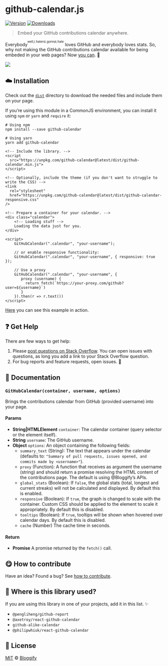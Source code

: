 github-calendar.js
==================

[![Version](https://img.shields.io/npm/v/github-calendar.svg)](https://www.npmjs.com/package/github-calendar) [![Downloads](https://img.shields.io/npm/dt/github-calendar.svg)](https://www.npmjs.com/package/github-calendar)

> Embed your GitHub contributions calendar anywhere.

Everybody<sup><sup>well,\ haters\ gonna\ hate</sup></sup> loves GitHub and everybody loves stats. So, why not making the GitHub contributions calendar available for being embeded in your web pages? Now [you can](https://bloggify.github.io/github-calendar/example). :tada:

[![](https://i.imgur.com/tJjRpuN.png)](https://bloggify.github.io/github-calendar/example)

:cloud: Installation
--------------------

Check out the [`dist`](/dist) directory to download the needed files and include them on your page.

If you’re using this module in a CommonJS environment, you can install it using `npm` or `yarn` and `require` it:

    # Using npm
    npm install --save github-calendar

    # Using yarn
    yarn add github-calendar

    <!-- Include the library. -->
    <script
      src="https://unpkg.com/github-calendar@latest/dist/github-calendar.min.js">
    </script>

    <!-- Optionally, include the theme (if you don't want to struggle to write the CSS) -->
    <link
      rel="stylesheet"
      href="https://unpkg.com/github-calendar@latest/dist/github-calendar-responsive.css"
    />

    <!-- Prepare a container for your calendar. -->
    <div class="calendar">
        <!-- Loading stuff -->
        Loading the data just for you.
    </div>

    <script>
        GitHubCalendar(".calendar", "your-username");

        // or enable responsive functionality:
        GitHubCalendar(".calendar", "your-username", { responsive: true });

        // Use a proxy
        GitHubCalendar(".calendar", "your-username", {
           proxy (username) {
             return fetch(`https://your-proxy.com/github?user=${username}`)
           }
        }).then(r => r.text())
    </script>

[Here](https://bloggify.github.io/github-calendar/example/) you can see this example in action.

:question: Get Help
-------------------

There are few ways to get help:

1.  Please [post questions on Stack Overflow](https://stackoverflow.com/questions/ask). You can open issues with questions, as long you add a link to your Stack Overflow question.
2.  For bug reports and feature requests, open issues. :bug:

:memo: Documentation
--------------------

### `GitHubCalendar(container, username, options)`

Brings the contributions calendar from GitHub (provided username) into your page.

#### Params

-   **String|HTMLElement** `container`: The calendar container (query selector or the element itself).
-   **String** `username`: The GitHub username.
-   **Object** `options`: An object containing the following fields:
    -   `summary_text` (String): The text that appears under the calendar (defaults to: `"Summary of pull requests, issues opened, and commits made by <username>"`).
    -   `proxy` (Function): A function that receives as argument the username (string) and should return a promise resolving the HTML content of the contributions page. The default is using <span class="citation" data-cites="Bloggify">@Bloggify</span>’s APIs.
    -   `global_stats` (Boolean): If `false`, the global stats (total, longest and current streaks) will not be calculated and displayed. By default this is enabled.
    -   `responsive` (Boolean): If `true`, the graph is changed to scale with the container. Custom CSS should be applied to the element to scale it appropriately. By default this is disabled.
    -   `tooltips` (Boolean): If `true`, tooltips will be shown when hovered over calendar days. By default this is disabled.
    -   `cache` (Number) The cache time in seconds.

#### Return

-   **Promise** A promise returned by the `fetch()` call.

:yum: How to contribute
-----------------------

Have an idea? Found a bug? See [how to contribute](/CONTRIBUTING.md).

:dizzy: Where is this library used?
-----------------------------------

If you are using this library in one of your projects, add it in this list. :sparkles:

-   `@pengliheng/github-report`
-   `@axetroy/react-github-calendar`
-   `github-alike-calendar`
-   `@philipwhiuk/react-github-calendar`

:scroll: License
----------------

[MIT](/LICENSE) © [Bloggify](https://bloggify.org)
